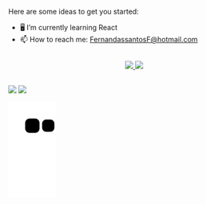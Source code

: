 Here are some ideas to get you started:
 
- 🖥️ I’m currently learning React   
- 📫 How to reach me:  FernandassantosF@hotmail.com

##
   <div align="center">
        <a href="https://github.com/Fernandadsantos">
        <img height="180em" src="https://github-readme-stats.vercel.app/api?username=Fernandadsantos&show_icons=true&theme=dark&include_all_commits=true&count_private=true"/>
        <img height="180em" src="https://github-readme-stats.vercel.app/api/top-langs/?username=Fernandadsantos&layout=compact&langs_count=10&theme=dark&count_private=true"/>
    </div> 
    
 ##
 
<div>    
  <a href = "mailto:FernandassantosF@hotmail.com "><img src="https://img.shields.io/badge/-Gmail-%23333?style=for-the-badge&logo=gmail&logoColor=white" target="_blank"></a>
  <a href="https://www.linkedin.com/in/fernanda-santos-864a19232/" target="_blank"><img src="https://img.shields.io/badge/-LinkedIn-%230077B5?style=for-the-badge&logo=linkedin&logoColor=white" target="_blank"></a> 
 
  ![snake gif](https://github.com/Fernandadsantos/Fernandadsantos/blob/output/github-contribution-grid-snake.svg)
 
</div>
